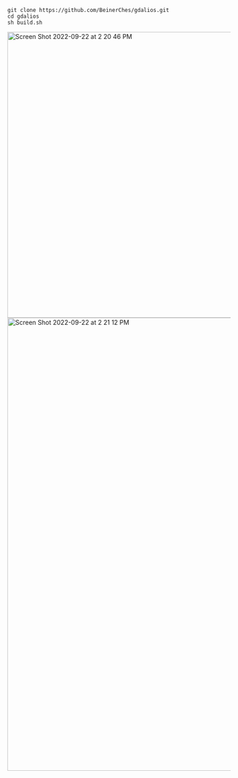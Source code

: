 ```
git clone https://github.com/BeinerChes/gdalios.git
cd gdalios
sh build.sh
```
<img width="646" alt="Screen Shot 2022-09-22 at 2 20 46 PM" src="https://user-images.githubusercontent.com/6100679/191856315-17fe56e3-ab66-420c-be49-05cfea956855.png">
<img width="1024" alt="Screen Shot 2022-09-22 at 2 21 12 PM" src="https://user-images.githubusercontent.com/6100679/191856340-ff1690a8-96d7-42c3-bc90-e70f5ff7209b.png">
